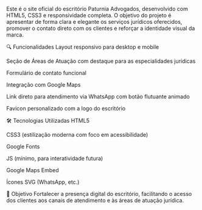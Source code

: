 Este é o site oficial do escritório Paturnia Advogados, desenvolvido com HTML5, CSS3 e responsividade completa. O objetivo do projeto é apresentar de forma clara e elegante os serviços jurídicos oferecidos, promover o contato direto com os clientes e reforçar a identidade visual da marca.

🔍 Funcionalidades
Layout responsivo para desktop e mobile

Seção de Áreas de Atuação com destaque para as especialidades jurídicas

Formulário de contato funcional

Integração com Google Maps

Link direto para atendimento via WhatsApp com botão flutuante animado

Favicon personalizado com a logo do escritório

🛠️ Tecnologias Utilizadas
HTML5

CSS3 (estilização moderna com foco em acessibilidade)

Google Fonts

JS (mínimo, para interatividade futura)

Google Maps Embed

Ícones SVG (WhatsApp, etc.)

💼 Objetivo
Fortalecer a presença digital do escritório, facilitando o acesso dos clientes aos canais de atendimento e às áreas de atuação jurídica.
